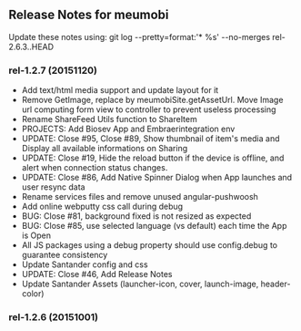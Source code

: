 ## Release Notes for meumobi ##

Update these notes using: git log --pretty=format:'* %s' --no-merges rel-2.6.3..HEAD

### rel-1.2.7 (20151120) ###
* Add text/html media support and update layout for it
* Remove GetImage, replace by meumobiSite.getAssetUrl. Move Image url computing form view to controller to prevent useless processing
* Rename ShareFeed Utils function to ShareItem
* PROJECTS: Add Biosev App and Embraerintegration env
* UPDATE: Close #95, Close #89, Show thumbnail of item's media and Display all available informations on Sharing
* UPDATE: Close #19, Hide the reload button if the device is offline, and alert when connection status changes.
* UPDATE: Close #86, Add Native Spinner Dialog when App launches and user resync data
* Rename services files and remove unused angular-pushwoosh
* Add online webputty css call during debug
* BUG: Close #81, background fixed is not resized as expected
* BUG: Close #85, use selected language (vs default) each time the App is Open
* All JS packages using a debug property should use config.debug to guarantee consistency
* Update Santander config and css
* UPDATE: Close #46, Add Release Notes
* Update Santander Assets (launcher-icon, cover, launch-image, header-color)
 
### rel-1.2.6 (20151001) ###
